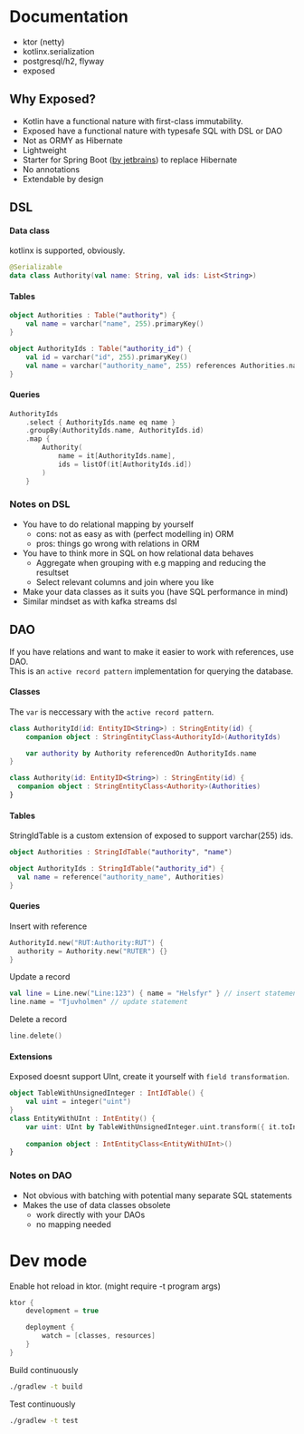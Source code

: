 # Documentation

- ktor (netty)
- kotlinx.serialization
- postgresql/h2, flyway
- exposed

## Why Exposed?

- Kotlin have a functional nature with first-class immutability.
- Exposed have a functional nature with typesafe SQL with DSL or DAO
- Not as ORMY as Hibernate
- Lightweight
- Starter for Spring Boot ([by jetbrains](https://github.com/JetBrains/Exposed/tree/master/exposed-spring-boot-starter)) to replace Hibernate
- No annotations
- Extendable by design

## DSL
#### Data class
kotlinx is supported, obviously.
```kotlin
@Serializable
data class Authority(val name: String, val ids: List<String>)
```

#### Tables

```kotlin
object Authorities : Table("authority") {
    val name = varchar("name", 255).primaryKey()
}

object AuthorityIds : Table("authority_id") {
    val id = varchar("id", 255).primaryKey()
    val name = varchar("authority_name", 255) references Authorities.name
}
```

#### Queries

```kotlin
AuthorityIds
    .select { AuthorityIds.name eq name }
    .groupBy(AuthorityIds.name, AuthorityIds.id)
    .map {
        Authority(
            name = it[AuthorityIds.name],
            ids = listOf(it[AuthorityIds.id])
        )
    }
```

### Notes on DSL
- You have to do relational mapping by yourself
    - cons: not as easy as with (perfect modelling in) ORM
    - pros: things go wrong with relations in ORM
- You have to think more in SQL on how relational data behaves
    - Aggregate when grouping with e.g mapping and reducing the resultset 
    - Select relevant columns and join where you like
- Make your data classes as it suits you (have SQL performance in mind)
- Similar mindset as with kafka streams dsl

## DAO
If you have relations and want to make it easier to work with references, use DAO. <br>
This is an `active record pattern` implementation for querying the database.

#### Classes
The `var` is neccessary with the `active record pattern`.
```kotlin
class AuthorityId(id: EntityID<String>) : StringEntity(id) {
    companion object : StringEntityClass<AuthorityId>(AuthorityIds)

    var authority by Authority referencedOn AuthorityIds.name
}

class Authority(id: EntityID<String>) : StringEntity(id) {
  companion object : StringEntityClass<Authority>(Authorities)
}
```

#### Tables
StringIdTable is a custom extension of exposed to support varchar(255) ids.
```kotlin
object Authorities : StringIdTable("authority", "name")

object AuthorityIds : StringIdTable("authority_id") {
  val name = reference("authority_name", Authorities)
}
```

#### Queries
Insert with reference
```kotlin
AuthorityId.new("RUT:Authority:RUT") {
  authority = Authority.new("RUTER") {}
}
```

Update a record
```kotlin
val line = Line.new("Line:123") { name = "Helsfyr" } // insert statement
line.name = "Tjuvholmen" // update statement
```

Delete a record
```kotlin
line.delete()
```

#### Extensions
Exposed doesnt support UInt, create it yourself with `field transformation`.
```kotlin
object TableWithUnsignedInteger : IntIdTable() {
    val uint = integer("uint")
}
class EntityWithUInt : IntEntity() {
    var uint: UInt by TableWithUnsignedInteger.uint.transform({ it.toInt() }, { it.toUInt() })
    
    companion object : IntEntityClass<EntityWithUInt>()
}
```

### Notes on DAO
- Not obvious with batching with potential many separate SQL statements
- Makes the use of data classes obsolete
  - work directly with your DAOs 
  - no mapping needed

# Dev mode

Enable hot reload in ktor. (might require -t program args)

```kotlin
ktor {
    development = true

    deployment {
        watch = [classes, resources]
    }
}
```

Build continuously

```bash
./gradlew -t build
``` 

Test continuously

```bash
./gradlew -t test
``` 
